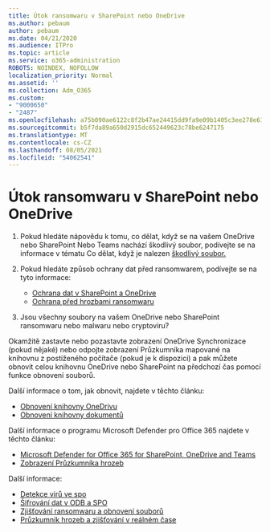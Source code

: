 ```yaml
---
title: Útok ransomwaru v SharePoint nebo OneDrive
ms.author: pebaum
author: pebaum
ms.date: 04/21/2020
ms.audience: ITPro
ms.topic: article
ms.service: o365-administration
ROBOTS: NOINDEX, NOFOLLOW
localization_priority: Normal
ms.assetid: ''
ms.collection: Adm_O365
ms.custom:
- "9000650"
- "2487"
ms.openlocfilehash: a75b090ae6122c8f2b47ae24415dd9fa9e09b1405c3ee278e619381382a322d2
ms.sourcegitcommit: b5f7da89a650d2915dc652449623c78be6247175
ms.translationtype: MT
ms.contentlocale: cs-CZ
ms.lasthandoff: 08/05/2021
ms.locfileid: "54062541"
---
```

# <a name="ransomware-attack-in-sharepoint-or-onedrive"></a>Útok ransomwaru v SharePoint nebo OneDrive

1.  Pokud hledáte nápovědu k tomu, co dělat, když se na vašem OneDrive nebo SharePoint Nebo Teams nachází škodlivý soubor, podívejte se na informace v tématu Co dělat, když je nalezen [škodlivý soubor.](https://support.office.com/en-ie/article/what-to-do-when-a-malicious-file-is-found-in-sharepoint-online-onedrive-or-microsoft-teams-01e902ad-a903-4e0f-b093-1e1ac0c37ad2)
2. Pokud hledáte způsob ochrany dat před ransomwarem, podívejte se na tyto informace:
    - [Ochrana dat v SharePoint a OneDrive](/sharepoint/safeguarding-your-data) 
    - [Ochrana před hrozbami ransomwaru](/windows/security/threat-protection/intelligence/ransomware-malware)    

3.  Jsou všechny soubory na vašem OneDrive nebo SharePoint ransomwaru nebo malwaru nebo cryptoviru? 

Okamžitě zastavte nebo pozastavte zobrazení OneDrive Synchronizace (pokud nějaké) nebo odpojte zobrazení Průzkumníka mapované na knihovnu z postiženého počítače (pokud je k dispozici) a pak můžete obnovit celou knihovnu OneDrive nebo SharePoint na předchozí čas pomocí funkce obnovení souborů. 

Další informace o tom, jak obnovit, najdete v těchto článku:

- [Obnovení knihovny OneDrivu](https://support.office.com/article/restore-your-onedrive-fa231298-759d-41cf-bcd0-25ac53eb8a150)
- [Obnovení knihovny dokumentů](https://support.office.com/article/restore-a-document-library-317791c3-8bd0-4dfd-8254-3ca90883d39a)

Další informace o programu Microsoft Defender pro Office 365 najdete v těchto článku:
- [Microsoft Defender for Office 365 for SharePoint, OneDrive and Teams](/microsoft-365/security/office-365-security/atp-for-spo-odb-and-teams)
- [Zobrazení Průzkumníka hrozeb](/microsoft-365/security/office-365-security/threat-explorer-views)

Další informace:

- [Detekce virů ve spo](/microsoft-365/security/office-365-security/virus-detection-in-spo)</br>
- [Šifrování dat v ODB a SPO](/microsoft-365/compliance/data-encryption-in-odb-and-spo)</br>
- [Zjišťování ransomwaru a obnovení souborů](https://support.office.com/article/Ransomware-detection-and-recovering-your-files-0d90ec50-6bfd-40f4-acc7-b8c12c73637f)</br>
- [Průzkumník hrozeb a zjišťování v reálném čase](/microsoft-365/security/office-365-security/threat-explorer-views)